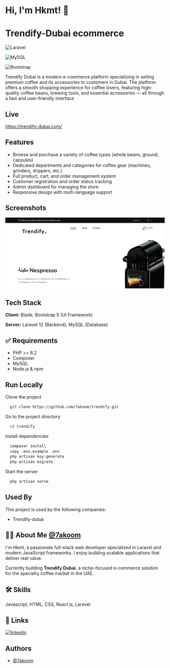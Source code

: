 
# Hi, I'm Hkmt! 👋


# Trendify-Dubai ecommerce

![Laravel](https://img.shields.io/badge/Laravel-12-red?style=for-the-badge&logo=laravel)

![MySQL](https://img.shields.io/badge/Database-MySQL-blue?style=for-the-badge&logo=mysql)

![Bootstrap](https://img.shields.io/badge/UI-Bootstrap_5-purple?style=for-the-badge&logo=bootstrap)

Trendify Dubai is a modern e-commerce platform specializing in selling premium coffee and its accessories to customers in Dubai. The platform offers a smooth shopping experience for coffee lovers, featuring high-quality coffee beans, brewing tools, and essential accessories — all through a fast and user-friendly interface


## Live

https://trendify-dubai.com/


## Features

- Browse and purchase a variety of coffee types (whole beans, ground, capsules)
- Dedicated departments and categories for coffee gear (machines, grinders, drippers, etc.)
- Full product, cart, and order management system
- Customer registration and order status tracking
- Admin dashboard for managing the store
- Responsive design with multi-language support


## Screenshots

![Home Page](./screenshots/Screenshot%202025-07-21%20190718.png)


## Tech Stack

**Client:** Blade, Bootstrap 5 (UI Framework)

**Server:** Laravel 12 (Backend), MySQL (Database)


## ✅ Requirements

- PHP >= 8.2
- Composer
- MySQL
- Node.js & npm 



## Run Locally

Clone the project

```bash
  git clone https://github.com/7akoom/trendify.git
```

Go to the project directory

```bash
  cd trendify
```

Install dependencies

```bash
  composer install
  copy .env.example .env
  php artisan key:generate
  php artisan migrate

```

Start the server

```bash
  php artisan serve
```


## Used By

This project is used by the following companies:

- Trendify-dubai


## 👨‍💻 About Me [@7akoom](https://www.github.com/7akoom)
I'm Hkmt, a passionate full-stack web developer specialized in Laravel and modern JavaScript frameworks. I enjoy building scalable applications that deliver real value.

Currently building **Trendify Dubai**, a niche-focused e-commerce solution for the specialty coffee market in the UAE.



## 🛠 Skills
Javascript, HTML, CSS, React js, Laravel


## 🔗 Links
[![linkedin](https://img.shields.io/badge/linkedin-0A66C2?style=for-the-badge&logo=linkedin&logoColor=white)](https://www.linkedin.com/in/hkmt-ali/)


## Authors

- [@7akoom](https://www.github.com/7akoom)


